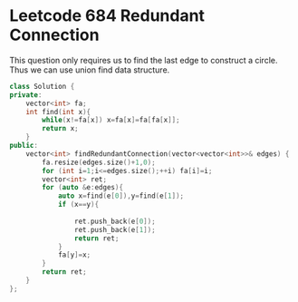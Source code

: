 # Leetcode 684 Redundant Connection

This question only requires us to find the last edge to construct a circle. Thus we can use union find data structure.
```cpp
class Solution {
private:
    vector<int> fa;
    int find(int x){
        while(x!=fa[x]) x=fa[x]=fa[fa[x]];
        return x;
    }
public:
    vector<int> findRedundantConnection(vector<vector<int>>& edges) {
        fa.resize(edges.size()+1,0);
        for (int i=1;i<=edges.size();++i) fa[i]=i;
        vector<int> ret;
        for (auto &e:edges){
            auto x=find(e[0]),y=find(e[1]);
            if (x==y){
                
                ret.push_back(e[0]);
                ret.push_back(e[1]);
                return ret;
            }
            fa[y]=x;
        }
        return ret;
    }
};
```
